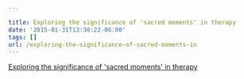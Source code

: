 ```yaml
---

title: Exploring the significance of 'sacred moments' in therapy
date: '2015-01-31T13:30:22-06:00'
tags: []
url: /exploring-the-significance-of-sacred-moments-in
---
```

<a href="http://www.sciencedaily.com/releases/2015/01/150105170243.htm">Exploring the significance of 'sacred moments' in therapy</a><br/>
